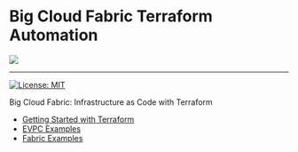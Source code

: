 # Big Cloud Fabric Terraform Automation

![](assets/images/bigswitch.png)

---

[![License: MIT](https://img.shields.io/badge/license-MIT-green)](https://github.com/bigswitch/automation)

Big Cloud Fabric: Infrastructure as Code with Terraform
- [Getting Started with Terraform](terraform/terraform-getting-started.md)
- [EVPC Examples](terraform/bcf/evpc-examples.md)
- [Fabric Examples](terraform/bcf/fabric-examples.md)
